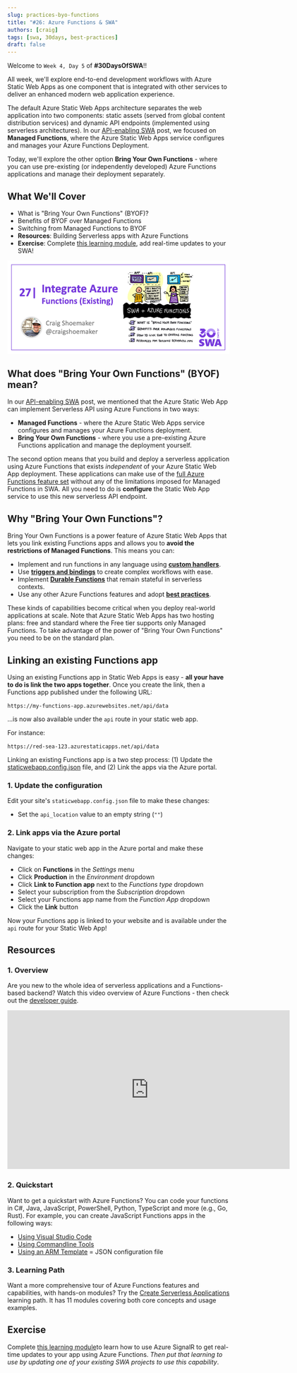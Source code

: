 ```yaml
---
slug: practices-byo-functions
title: "#26: Azure Functions & SWA"
authors: [craig]
tags: [swa, 30days, best-practices]
draft: false
---
```


<head>
  <meta name="twitter:url" content="https://www.azurestaticwebapps.dev/blog/practices-byo-functions" />
  <meta name="twitter:title" content="#24: Custom Vision & SWA" />
  <meta name="twitter:description" content="Join @CraigShoemaker on #30DaysOfSWA as he walks us through the what-why-how, of 'Bringing Your Own Functions' to @AzureStatic Apps!" />
  <meta name="twitter:image" content="https://www.azurestaticwebapps.dev/assets/images/26-banner.png" />
  <meta name="twitter:card" content="summary_large_image" />
  <meta name="twitter:creator" content="@nitya" />
  <meta name="twitter:site" content="@AzureStaticApps" /> 
  <link rel="canonical" href="https://www.azurestaticwebapps.dev/blog/practices-byo-functions" />
</head>

Welcome to `Week 4, Day 5` of **#30DaysOfSWA**!! 

All week, we'll explore end-to-end development workflows with Azure Static Web Apps as one component that is integrated with other services to deliver an enhanced modern web application experience.

The default Azure Static Web Apps architecture separates the web application into two components: static assets (served from global content distribution services) and dynamic API endpoints (implemented using serverless architectures). In our [API-enabling SWA](blog/deploying-swa) post, we focused on **Managed Functions**, where the Azure Static Web Apps service configures and manages your Azure Functions Deployment.

Today, we'll explore the other option **Bring Your Own Functions** - where you can use pre-existing (or independently developed) Azure Functions applications and manage their deployment separately.


## What We'll Cover
* What is "Bring Your Own Functions" (BYOF)? 
* Benefits of BYOF over Managed Functions
* Switching from Managed Functions to BYOF
* **Resources**: Building Serverless apps with Azure Functions
* **Exercise**: Complete [this learning module](https://docs.microsoft.com/en-us/learn/modules/automatic-update-of-a-webapp-using-azure-functions-and-signalr/), add real-time updates to your SWA!

![](../static/img/series/26-banner.png)

## What does "Bring Your Own Functions" (BYOF) mean?

In our [API-enabling SWA](blog/deploying-swa) post, we mentioned that the Azure Static Web App can implement Serverless API using Azure Functions in two ways:

* **Managed Functions** - where the Azure Static Web Apps service configures and manages your Azure Functions deployment.
* **Bring Your Own Functions** - where you use a pre-existing Azure Functions application and manage the deployment yourself.

The second option means that you build and deploy a serverless application using Azure Functions that exists _independent_ of your Azure Static Web App deployment. These applications can make use of the [full Azure Functions feature set](https://docs.microsoft.com/en-us/azure/azure-functions/functions-overview) without any of the limitations imposed for Managed Functions in SWA. All you need to do is **configure** the Static Web App service to use this new serverless API endpoint.


## Why "Bring Your Own Functions"?

Bring Your Own Functions is a power feature of Azure Static Web Apps that lets you link existing Functions apps and allows you to **avoid the restrictions of Managed Functions**. This means you can:

*   Implement and run functions in any language using **[custom handlers](https://docs.microsoft.com/azure/azure-functions/functions-custom-handlers)**.
*   Use **[triggers and bindings](https://docs.microsoft.com/azure/azure-functions/functions-triggers-bindings?tabs=csharp)** to create complex workflows with ease.
*   Implement **[Durable Functions](https://docs.microsoft.com/azure/azure-functions/durable/durable-functions-overview?tabs=csharp)** that remain stateful in serverless contexts.
*   Use any other Azure Functions features and adopt **[best practices](https://docs.microsoft.com/en-us/azure/azure-functions/functions-best-practices?tabs=csharp)**.

These kinds of capabilities become critical when you deploy real-world applications at scale. Note that Azure Static Web Apps has two hosting plans: free and standard where the Free tier supports only Managed Functions. To take advantage of the power of "Bring Your Own Functions" you need to be on the standard plan.


## Linking an existing Functions app


Using an existing Functions app in Static Web Apps is easy - **all your have to do is link the two apps together**. Once you create the link, then a Functions app published under the following URL:

```
https://my-functions-app.azurewebsites.net/api/data
```

...is now also available under the `api` route in your static web app. 

For instance:

```
https://red-sea-123.azurestaticapps.net/api/data
```

Linking an existing Functions app is a two step process: (1) Update the [staticwebapp.config.json](https://docs.microsoft.com/azure/static-web-apps/configuration) file, and (2) Link the apps via the Azure portal.

### 1. Update the configuration

Edit your site's `staticwebapp.config.json` file to make these changes:

* Set the `api_location` value to an empty string (`""`)

### 2. Link apps via the Azure portal

Navigate to your static web app in the Azure portal and make these changes:

* Click on **Functions** in the *Settings* menu
* Click **Production** in the *Environment* dropdown
* Click **Link to Function app** next to the *Functions type* dropdown
* Select your subscription from the *Subscription* dropdown
* Select your Functions app name from the *Function App* dropdown
* Click the **Link** button

Now your Functions app is linked to your website and is available under the `api` route for your Static Web App!

## Resources

### 1. Overview
Are you new to the whole idea of serverless applications and a Functions-based backend? Watch this video overview of Azure Functions - then check out the [developer guide](https://docs.microsoft.com/en-us/azure/azure-functions/functions-reference?tabs=blob).

<iframe width="640" height="360" src="https://www.youtube.com/embed/8-jz5f_JyEQ" title="YouTube video player" frameborder="0" allowfullscreen></iframe>

### 2. Quickstart

Want to get a quickstart with Azure Functions? You can code your functions in C#, Java, JavaScript, PowerShell, Python, TypeScript and more (e.g., Go, Rust). For example, you can create JavaScript Functions apps in the following ways:
 * [Using Visual Studio Code](https://docs.microsoft.com/en-us/azure/azure-functions/create-first-function-vs-code-node)
 * [Using Commandline Tools](https://docs.microsoft.com/en-us/azure/azure-functions/create-first-function-cli-node?tabs=azure-cli%2Cbrowser)
 * [Using an ARM Template](https://docs.microsoft.com/en-us/azure/azure-functions/functions-create-first-function-resource-manager?tabs=visual-studio-code%2Cazure-cli) = JSON configuration file

### 3. Learning Path

Want a more comprehensive tour of Azure Functions features and capabilities, with hands-on modules? Try the [Create Serverless Applications](https://docs.microsoft.com/en-us/learn/paths/create-serverless-applications/) learning path. It has 11 modules covering both core concepts and usage examples.


## Exercise
Complete [this learning module](https://docs.microsoft.com/en-us/learn/modules/automatic-update-of-a-webapp-using-azure-functions-and-signalr/)to learn how to use Azure SignalR to get real-time updates to your app using Azure Functions. _Then put that learning to use by updating one of your existing SWA projects to use this capability_.